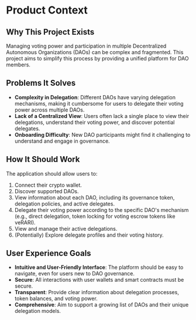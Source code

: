 # Product Context

## Why This Project Exists

Managing voting power and participation in multiple Decentralized Autonomous Organizations (DAOs) can be complex and fragmented. This project aims to simplify this process by providing a unified platform for DAO members.

## Problems It Solves

- **Complexity in Delegation**: Different DAOs have varying delegation mechanisms, making it cumbersome for users to delegate their voting power across multiple DAOs.
- **Lack of a Centralized View**: Users often lack a single place to view their delegations, understand their voting power, and discover potential delegates.
- **Onboarding Difficulty**: New DAO participants might find it challenging to understand and engage in governance.

## How It Should Work

The application should allow users to:

1.  Connect their crypto wallet.
2.  Discover supported DAOs.
3.  View information about each DAO, including its governance token, delegation policies, and active delegates.
4.  Delegate their voting power according to the specific DAO's mechanism (e.g., direct delegation, token locking for voting escrow tokens like veRARI).
5.  View and manage their active delegations.
6.  (Potentially) Explore delegate profiles and their voting history.

## User Experience Goals

- **Intuitive and User-Friendly Interface**: The platform should be easy to navigate, even for users new to DAO governance.
- **Secure**: All interactions with user wallets and smart contracts must be secure.
- **Transparent**: Provide clear information about delegation processes, token balances, and voting power.
- **Comprehensive**: Aim to support a growing list of DAOs and their unique delegation models.
